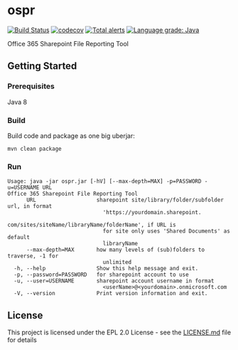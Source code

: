 # ospr

[![Build Status](https://travis-ci.org/mkarpisek/orb.svg?branch=master)](https://travis-ci.org/mkarpisek/ospr)
[![codecov](https://codecov.io/gh/mkarpisek/ospr/branch/master/graph/badge.svg)](https://codecov.io/gh/mkarpisek/ospr)
[![Total alerts](https://img.shields.io/lgtm/alerts/g/mkarpisek/ospr.svg?logo=lgtm&logoWidth=18)](https://lgtm.com/projects/g/mkarpisek/ospr/alerts/)
[![Language grade: Java](https://img.shields.io/lgtm/grade/java/g/mkarpisek/ospr.svg?logo=lgtm&logoWidth=18)](https://lgtm.com/projects/g/mkarpisek/ospr/context:java)

Office 365 Sharepoint File Reporting Tool

## Getting Started
### Prerequisites

Java 8

### Build

Build code and package as one big uberjar:
```
mvn clean package
```

### Run
```
Usage: java -jar ospr.jar [-hV] [--max-depth=MAX] -p=PASSWORD -u=USERNAME URL
Office 365 Sharepoint File Reporting Tool
      URL                   sharepoint site/library/folder/subfolder url, in format
                              'https://yourdomain.sharepoint.
                              com/sites/siteName/libraryName/folderName', if URL is
                              for site only uses 'Shared Documents' as default
                              libraryName
      --max-depth=MAX       how many levels of (sub)folders to traverse, -1 for
                              unlimited
  -h, --help                Show this help message and exit.
  -p, --password=PASSWORD   for sharepoint account to use
  -u, --user=USERNAME       sharepoint account username in format
                              <userName>@<yourdomain>.onmicrosoft.com
  -V, --version             Print version information and exit.
```
## License

This project is licensed under the EPL 2.0 License - see the [LICENSE.md](LICENSE.md) file for details
